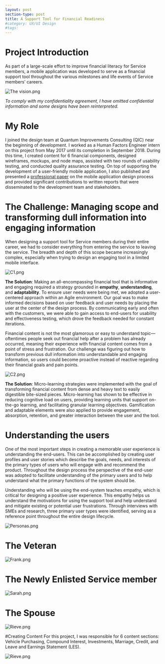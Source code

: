```yaml
---
layout: post
section-type: post
title: A Support Tool for Financial Readiness
#category: UX/UI Design
#tags: 
---
```

# Project Introduction 
As part of a large-scale effort to improve financial literacy for Service members, a mobile application was developed to serve as a financial support tool throughout the various milestones and life events of Service members’ careers.  

![The vision.png](https://www.dropbox.com/s/gr845b7yzlb8r0i/The%20vision.png?dl=0&raw=1)

*To comply with my confidentiality agreement, I have omitted confidential information and some designs have been reinterpreted.*  

# My Role
I joined the design team at Quantum Improvements Consulting (QIC) near the beginning of development. I worked as a Human Factors Engineer intern on this project from May 2017 until its completion in September 2018. During this time, I created content for 6 financial components, designed wireframes, mockups, and node maps, assisted with two rounds of usability testing, and conducted quality assurance testing. On top of supporting the development of a user-friendly mobile application, I also published and presented a <a href="http://www.modsimworld.org/papers/2018/MODSIM_2018_Paper_not_required_for_a_23.pdf">professional paper</a> on the mobile application design process and provided significant contributions to written reports that were disseminated to the development team and stakeholders.

# The Challenge: Managing scope and transforming dull information into engaging information
When designing a support tool for Service members during their entire career, we had to consider everything from entering the service to leaving the service. The breadth and depth of this scope became increasingly complex, especially when trying to design an engaging tool in a limited mobile interface. 

![C1.png](https://www.dropbox.com/s/g9tbk89ix1o6kxi/C1.png?dl=0&raw=1)

**The Solution**: Making an all-encompassing financial tool that is informative and engaging required a strategy grounded in **empathy**, **understanding**, and **adaptability**. To ensure user needs were being met, we adopted a user-centered approach within an Agile environment. Our goal was to make informed decisions based on user feedback and user needs by placing the user at the center of the design process. By communicating early and often with the customers, we were able to gain access to end-users for usability and effectiveness testing, which drove the feedback needed for constant iterations.

Financial content is not the most glamorous or easy to understand topic—oftentimes people seek out financial help after a problem has already occurred, meaning their experience with financial content comes from a point of stress and frustration. Our challenge was figuring out how to transform previous dull information into understandable and engaging information, so users could become proactive instead of reactive regarding their financial goals and pain points.

![C2.png](https://www.dropbox.com/s/l6gmx4jsqnen9pi/C2.png?dl=0&raw=1)

**The Solution**: Micro-learning strategies were implemented with the goal of transforming financial content from dense and heavy text to easily digestible bite-sized pieces. Micro-learning has shown to be effective in reducing cognitive load on users, providing learning units that support on-the-go learning, and facilitating granular learning objectives. Gamification and adaptable elements were also applied to provide engagement, absorption, retention, and greater interaction between the user and the tool.

# Understanding the users

One of the most important steps in creating a memorable user experience is understanding the end-users. This can be accomplished by creating user profiles and user stories which describe the goals, needs, and interests of the primary types of users who will engage with and recommend the product. Throughout the design process the perspective of the end-user was adopted to facilitate understanding of the primary users and to help understand what the primary functions of the system should be. 

Understanding who will be using the end-system teaches empathy, which is critical for designing a positive user experience. This empathy helps us understand the motivations for using the support tool and help understand and mitigate existing or potential user frustrations. Through interviews with SMEs and research, three primary user types were identified, serving as a reference point throughout the entire design lifecycle.

![Personas.png](https://www.dropbox.com/s/h469qcnx28kvihm/Personas.png?dl=0&raw=1)

# The Veteran

![Frank.png](https://www.dropbox.com/s/lwl9v23ssa2w232/Frank.png?dl=0&raw=1)

# The Newly Enlisted Service member

![Sarah.png](https://www.dropbox.com/s/h469qcnx28kvihm/Personas.png?dl=0&raw=1)

# The Spouse
![Rieve.png](https://www.dropbox.com/s/bcr5rmiohr21hbq/Rieve.png?dl=0&raw=1)

#Creating Content
For this project, I was responsible for 6 content sections: Vehicle Purchasing, Compound Interest, Investments, Marriage, Credit, and Leave and Earnings Statement (LES). 

![Rieve.png](https://www.dropbox.com/s/bcr5rmiohr21hbq/Rieve.png?dl=0&raw=1)

